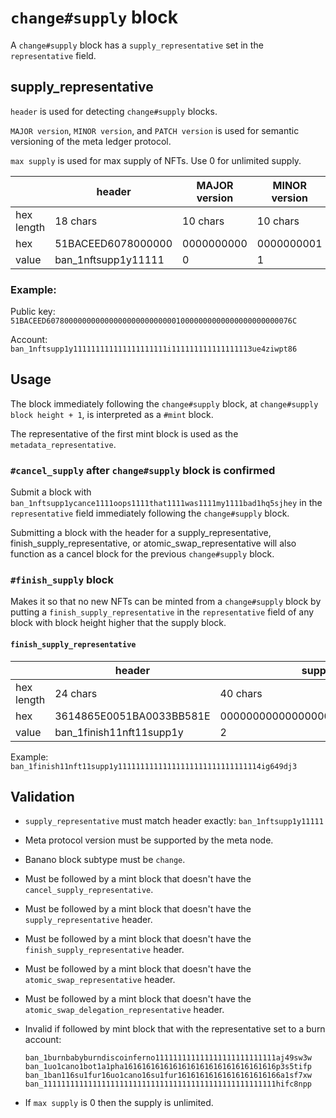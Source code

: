 # `change#supply` block

A `change#supply` block has a `supply_representative` set in the `representative` field.


## supply_representative

`header` is used for detecting `change#supply` blocks.

`MAJOR version`, `MINOR version`, and `PATCH version` is used for semantic versioning of the meta ledger protocol.

`max supply` is used for max supply of NFTs. Use 0 for unlimited supply.

|             | header                  | MAJOR version  | MINOR version | PATCH version | max supply       |
| ----------- | ----------------------- | -------------- | ------------- | ------------- | ---------------- |
| hex length  | 18 chars                | 10 chars       | 10 chars      | 10 chars      | 16 chars         |
| hex         | 51BACEED6078000000      | 0000000000     | 0000000001    | 0000000000    | 000000000000076C |
| value       | ban_1nftsupp1y11111     | 0              | 1             | 0             | 1900             |


### Example:

Public key:
`51BACEED6078000000000000000000000000010000000000000000000000076C`

Account:
`ban_1nftsupp1y111111111111111111111i111111111111111113ue4ziwpt86`


## Usage

The block immediately following the `change#supply` block, at `change#supply block height + 1`, is interpreted as a `#mint` block.

The representative of the first mint block is used as the `metadata_representative`.


### `#cancel_supply` after `change#supply` block is confirmed

Submit a block with `ban_1nftsupp1ycance1111oops1111that1111was1111my1111bad1hq5sjhey` in the `representative` field immediately following the `change#supply` block.

Submitting a block with the header for a supply_representative, finish_supply_representative, or atomic_swap_representative will also function as a cancel block for the previous `change#supply` block.


### `#finish_supply` block

Makes it so that no new NFTs can be minted from a `change#supply` block by putting a `finish_supply_representative` in the `representative` field of any block with block height higher that the supply block.

#### `finish_supply_representative`

|             | header                   | supply block height                      |
| ----------- | ------------------------ | ---------------------------------------- |
| hex length  | 24 chars                 | 40 chars                                 |
| hex         | 3614865E0051BA0033BB581E | 0000000000000000000000000000000000000002 |
| value       | ban_1finish11nft11supp1y | 2                                        |

Example: `ban_1finish11nft11supp1y11111111111111111111111111111114ig649dj3`


## Validation

* `supply_representative` must match header exactly: `ban_1nftsupp1y11111`

* Meta protocol version must be supported by the meta node.

* Banano block subtype must be `change`.

* Must be followed by a mint block that doesn't have the `cancel_supply_representative`.

* Must be followed by a mint block that doesn't have the `supply_representative` header.

* Must be followed by a mint block that doesn't have the `finish_supply_representative` header.

* Must be followed by a mint block that doesn't have the `atomic_swap_representative` header.

* Must be followed by a mint block that doesn't have the `atomic_swap_delegation_representative` header.

* Invalid if followed by mint block that with the representative set to a burn account:
  ```
  ban_1burnbabyburndiscoinferno111111111111111111111111111aj49sw3w
  ban_1uo1cano1bot1a1pha1616161616161616161616161616161616p3s5tifp
  ban_1ban116su1fur16uo1cano16su1fur16161616161616161616166a1sf7xw
  ban_1111111111111111111111111111111111111111111111111111hifc8npp
  ```

* If `max supply` is 0 then the supply is unlimited.
